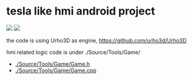 # tesla like hmi android project

[![](https://img.youtube.com/vi/rxTK5McUPA4/0.jpg)](https://www.youtube.com/watch?v=rxTK5McUPA4)
[![](https://img.youtube.com/vi/ZYY_OpV-Kjs/0.jpg)](https://www.youtube.com/watch?v=ZYY_OpV-Kjs)


the code is using Urho3D as engine, https://github.com/urho3d/Urho3D

hmi related logic code is under ./Source/Tools/Game/

* [./Source/Tools/Game/Game.h](./Source/Tools/Game.h)
* [./Source/Tools/Game/Game.cpp](./Source/Tools/Game.cpp)